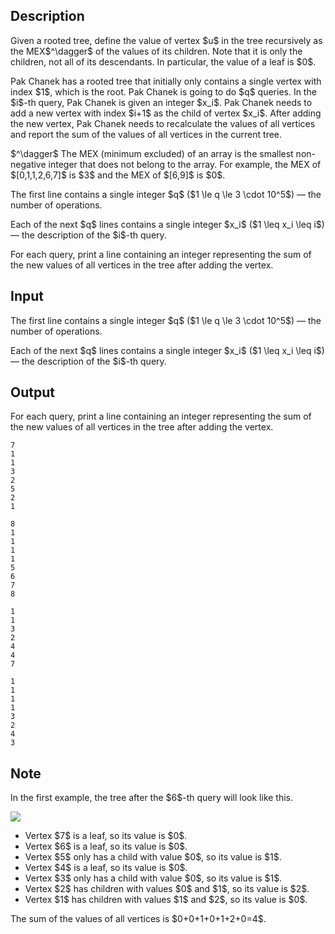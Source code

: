 ## Description

<div><p>Given a rooted tree, define the value of vertex $u$ in the tree recursively as the MEX$^\dagger$ of the <span class="tex-font-style-bf">values of its children</span>. Note that it is only the children, not all of its descendants. In particular, the value of a leaf is $0$.</p><p>Pak Chanek has a rooted tree that initially only contains a single vertex with index $1$, which is the root. Pak Chanek is going to do $q$ queries. In the $i$-th query, Pak Chanek is given an integer $x_i$. Pak Chanek needs to add a new vertex with index $i+1$ as the child of vertex $x_i$. After adding the new vertex, Pak Chanek needs to recalculate the values of all vertices and report the sum of the values of all vertices in the current tree.</p><p>$^\dagger$ The MEX (minimum excluded) of an array is the smallest non-negative integer that does not belong to the array. For example, the MEX of $[0,1,1,2,6,7]$ is $3$ and the MEX of $[6,9]$ is $0$.</p></div><div class="input-specification"><p>The first line contains a single integer $q$ ($1 \le q \le 3 \cdot 10^5$) — the number of operations.</p><p>Each of the next $q$ lines contains a single integer $x_i$ ($1 \leq x_i \leq i$) — the description of the $i$-th query.</p></div><div class="output-specification"><p>For each query, print a line containing an integer representing the sum of the new values of all vertices in the tree after adding the vertex.</p></div>

## Input

<p>The first line contains a single integer $q$ ($1 \le q \le 3 \cdot 10^5$) — the number of operations.</p><p>Each of the next $q$ lines contains a single integer $x_i$ ($1 \leq x_i \leq i$) — the description of the $i$-th query.</p>

## Output

<p>For each query, print a line containing an integer representing the sum of the new values of all vertices in the tree after adding the vertex.</p>





```input1
7
1
1
3
2
5
2
1
```




```input2
8
1
1
1
1
5
6
7
8
```




```output1
1
1
3
2
4
4
7
```




```output2
1
1
1
1
3
2
4
3
```



## Note

<p>In the first example, the tree after the $6$-th query will look like this.</p><p><img class="tex-graphics" src="file://ox3J9U30.png" style="max-width: 100.0%;max-height: 100.0%;"></p><ul> <li> Vertex $7$ is a leaf, so its value is $0$. </li><li> Vertex $6$ is a leaf, so its value is $0$. </li><li> Vertex $5$ only has a child with value $0$, so its value is $1$. </li><li> Vertex $4$ is a leaf, so its value is $0$. </li><li> Vertex $3$ only has a child with value $0$, so its value is $1$. </li><li> Vertex $2$ has children with values $0$ and $1$, so its value is $2$. </li><li> Vertex $1$ has children with values $1$ and $2$, so its value is $0$. </li></ul><p>The sum of the values of all vertices is $0+0+1+0+1+2+0=4$.</p>
